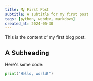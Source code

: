 ```yaml
---
title: My First Post
subtitle: A subtitle for my first post
tags: [python, webdev, markdown]
created_at: 2024-05-30
---
```


This is the content of my first blog post.

## A Subheading

Here's some code:

```python
print("Hello, world!")
``` 
